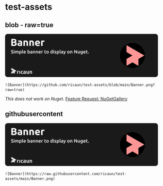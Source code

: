 # test-assets

## blob - raw=true

[![Banner](https://github.com/ricaun/test-assets/blob/main/Banner.png?raw=true)](https://github.com/ricaun/test-assets)

```
![Banner](https://github.com/ricaun/test-assets/blob/main/Banner.png?raw=true)
```

*This does not work on Nuget.* [Feature Request: NuGetGallery](https://github.com/NuGet/NuGetGallery/issues/9756)

## githubusercontent

![Banner](https://raw.githubusercontent.com/ricaun/test-assets/main/Banner.png)

```
![Banner](https://raw.githubusercontent.com/ricaun/test-assets/main/Banner.png)
```
